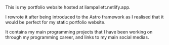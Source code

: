 This is my portfolio website hosted at liampallett.netlify.app. 

I rewrote it after being introduced to the Astro framework as I realised that it would be perfect for my static portfolio website. 

It contains my main programming projects that I have been working on through my programming career, and links to my main social medias.
